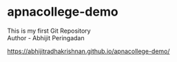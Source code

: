 # apnacollege-demo
This is my first Git Repository
<br>
Author - Abhijit Peringadan

https://abhijitradhakrishnan.github.io/apnacollege-demo/
